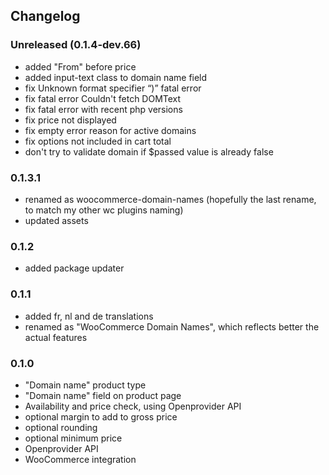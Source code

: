 ## Changelog

### Unreleased (0.1.4-dev.66)
- added "From" before price
- added input-text class to domain name field
- fix Unknown format specifier “)” fatal error
- fix fatal error Couldn't fetch DOMText
- fix fatal error with recent php versions
- fix price not displayed
- fix empty error reason for active domains
- fix options not included in cart total
- don't try to validate domain if $passed value is already false

### 0.1.3.1
- renamed as woocommerce-domain-names (hopefully the last rename, to match my other wc plugins naming)
- updated assets

### 0.1.2
- added package updater

### 0.1.1
- added fr, nl and de translations
- renamed as "WooCommerce Domain Names", which reflects better the actual features

### 0.1.0

- "Domain name" product type
- "Domain name" field on product page
- Availability and price check, using Openprovider API
- optional margin to add to gross price
- optional rounding
- optional minimum price
- Openprovider API
- WooCommerce integration
